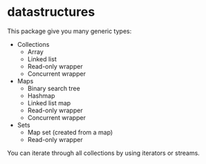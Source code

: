 # datastructures

This package give you many generic types:
- Collections
   - Array
   - Linked list
   - Read-only wrapper 
   - Concurrent wrapper
- Maps
   - Binary search tree 
   - Hashmap 
   - Linked list map 
   - Read-only wrapper
   - Concurrent wrapper
- Sets
   - Map set (created from a map)
   - Read-only wrapper

You can iterate through all collections by using 
iterators or streams.